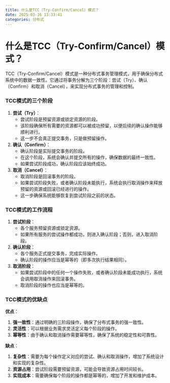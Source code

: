 ```yaml
---
title: 什么是TCC（Try-Confirm/Cancel）模式？
date: 2025-03-16 13:33:41
categories: 分布式
---
```


# 什么是TCC（Try-Confirm/Cancel）模式？

TCC（Try-Confirm/Cancel）模式是一种分布式事务管理模式，用于确保分布式系统中的数据一致性。它通过将事务分解为三个阶段：尝试（Try）、确认（Confirm）和取消（Cancel），来实现分布式事务的管理和控制。

### TCC模式的三个阶段
1. **尝试（Try）**：
    - 尝试阶段是预留资源或锁定资源的阶段。
    - 该阶段确保所有需要的资源都可以被成功预留，以便后续的确认操作能够顺利进行。
    - 这一步不会真正提交事务，只是做预留操作。
2. **确认（Confirm）**：
    - 确认阶段是实际提交事务的阶段。
    - 在这个阶段，系统会确认并提交所有的操作，确保数据的最终一致性。
    - 如果尝试阶段成功，确认阶段应该始终成功。
3. **取消（Cancel）**：
    - 取消阶段是回滚事务的阶段。
    - 如果尝试阶段失败，或者确认阶段未能执行，系统会执行取消操作来释放预留的资源或回滚已经进行的操作。
    - 这一步确保系统能够恢复到尝试阶段之前的状态。

### TCC模式的工作流程
1. **尝试阶段**：
    - 各个服务预留资源或锁定资源。
    - 如果所有服务的尝试操作都成功，则进入确认阶段；否则，进入取消阶段。
2. **确认阶段**：
    - 各个服务正式提交事务，完成实际操作。
    - 确认阶段的操作应当是幂等的（即多次执行结果相同）。
3. **取消阶段**：
    - 如果尝试阶段中的任何一个操作失败，或者确认阶段未能成功执行，系统会调用取消操作来回滚事务。
    - 取消阶段的操作也应当是幂等的。

### TCC模式的优缺点
**优点**：

1. **强一致性**：通过明确的三阶段操作，确保了分布式事务的强一致性。
2. **灵活性**：可以根据业务需求灵活定义每个阶段的操作。
3. **幂等性**：由于确认和取消操作需要幂等性，确保了系统的稳定性和可靠性。

**缺点**：

1. **复杂性**：需要为每个操作定义对应的尝试、确认和取消操作，增加了系统设计和实现的复杂性。
2. **资源占用**：尝试阶段需要预留资源，可能会导致资源占用时间较长。
3. **实现成本**：需要确保每个阶段的操作都是幂等的，增加了开发和维护成本。